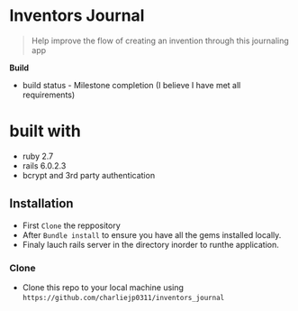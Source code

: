 # Inventors Journal

> Help improve the flow of creating an invention through this journaling app

**Build**

- build status - Milestone completion (I believe I have met all requirements)
# built with
- ruby 2.7
- rails 6.0.2.3
- bcrypt and 3rd party authentication


## Installation

- First `Clone` the reppository
- After `Bundle install` to ensure you have all the gems installed locally.
- Finaly lauch rails server in the directory inorder to runthe application.

### Clone

- Clone this repo to your local machine using `https://github.com/charliejp0311/inventors_journal`


